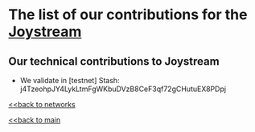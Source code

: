 # The list of our contributions for the [Joystream](https://www.joystream.org/)

## Our technical contributions to Joystream

- We validate in [testnet] Stash: j4TzeohpJY4LykLtmFgWKbuDVzB8CeF3qf72gCHutuEX8PDpj


[<<back to networks](https://github.com/nq4-net/entrance/tree/main/networks)

[<<back to main](https://github.com/nq4-net/entrance)